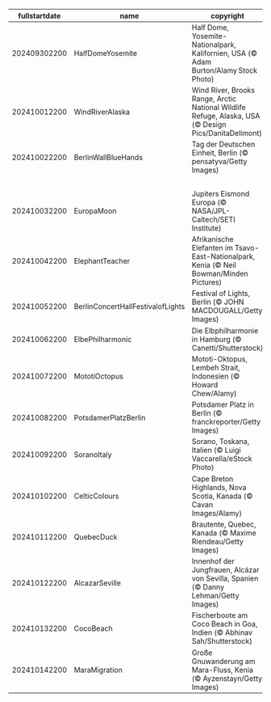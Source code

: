 |fullstartdate|name|copyright|title|image|
|--|--|--|--|--|
202409302200|HalfDomeYosemite|Half Dome, Yosemite-Nationalpark, Kalifornien, USA (© Adam Burton/Alamy Stock Photo)|Im Schatten des Giganten|![](/de-DE/2024/10/202409302200HalfDomeYosemite.jpg)|
202410012200|WindRiverAlaska|Wind River, Brooks Range, Arctic National Wildlife Refuge, Alaska, USA (© Design Pics/DanitaDelimont)|Lichtbänder im Wasserwirbel|![](/de-DE/2024/10/202410012200WindRiverAlaska.jpg)|
202410022200|BerlinWallBlueHands|Tag der Deutschen Einheit, Berlin (© pensatyva/Getty Images)|Die Gedanken sind frei|![](/de-DE/2024/10/202410022200BerlinWallBlueHands.jpg)|
||||![](/de-DE/2024/10/.jpg)|
202410032200|EuropaMoon|Jupiters Eismond Europa (© NASA/JPL-Caltech/SETI Institute)|Ein eisiger Mond|![](/de-DE/2024/10/202410032200EuropaMoon.jpg)|
202410042200|ElephantTeacher|Afrikanische Elefanten im Tsavo-East-Nationalpark, Kenia (© Neil Bowman/Minden Pictures)|Belehren oder inspirieren?|![](/de-DE/2024/10/202410042200ElephantTeacher.jpg)|
202410052200|BerlinConcertHallFestivalofLights|Festival of Lights, Berlin (© JOHN MACDOUGALL/Getty Images)|Berliner Lichtspiele|![](/de-DE/2024/10/202410052200BerlinConcertHallFestivalofLights.jpg)|
202410062200|ElbePhilharmonic|Die Elbphilharmonie in Hamburg (© Canetti/Shutterstock)|Träume nehmen Gestalt an|![](/de-DE/2024/10/202410062200ElbePhilharmonic.jpg)|
202410072200|MototiOctopus|Mototi-Oktopus, Lembeh Strait, Indonesien (© Howard Chew/Alamy)|Schlaue Kerlchen mit drei Herzen|![](/de-DE/2024/10/202410072200MototiOctopus.jpg)|
202410082200|PotsdamerPlatzBerlin|Potsdamer Platz in Berlin (© franckreporter/Getty Images)|Zwischen Himmel und Hölle|![](/de-DE/2024/10/202410082200PotsdamerPlatzBerlin.jpg)|
202410092200|SoranoItaly|Sorano, Toskana, Italien (© Luigi Vaccarella/eStock Photo)|Ein Tuffsteindorf in der Toskana|![](/de-DE/2024/10/202410092200SoranoItaly.jpg)|
202410102200|CelticColours|Cape Breton Highlands, Nova Scotia, Kanada (© Cavan Images/Alamy)|Keltische Farbexplosion|![](/de-DE/2024/10/202410102200CelticColours.jpg)|
202410112200|QuebecDuck|Brautente, Quebec, Kanada (© Maxime Riendeau/Getty Images)|Im Reisefieber|![](/de-DE/2024/10/202410112200QuebecDuck.jpg)|
202410122200|AlcazarSeville|Innenhof der Jungfrauen, Alcázar von Sevilla, Spanien (© Danny Lehman/Getty Images)|1000 und eine Nacht|![](/de-DE/2024/10/202410122200AlcazarSeville.jpg)|
202410132200|CocoBeach|Fischerboote am Coco Beach in Goa, Indien (© Abhinav Sah/Shutterstock)|Ein indisches Strandparadies|![](/de-DE/2024/10/202410132200CocoBeach.jpg)|
202410142200|MaraMigration|Große Gnuwanderung am Mara-Fluss, Kenia (© Ayzenstayn/Getty Images)|Wettlauf ums Überleben|![](/de-DE/2024/10/202410142200MaraMigration.jpg)|
